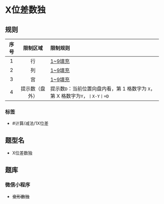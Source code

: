 # X位差数独
<!-- START doctoc generated TOC please keep comment here to allow auto update -->
<!-- DON'T EDIT THIS SECTION, INSTEAD RE-RUN doctoc TO UPDATE -->

<!-- END doctoc generated TOC please keep comment here to allow auto update -->

## 规则

| 序号  |  限制区域   | 限制规则                                               |
|:---:|:-------:|:---------------------------------------------------|
|  1  |    行    | [1~9填充]                                            |
|  2  |    列    | [1~9填充]                                            |
|  3  |    宫    | [1~9填充]                                            |
|  4  | 提示数（盘外） | 提示数`D`：当前位置向盘内看，第 1 格数字为 `X`，第 X 格数字为`Y`，`丨X-Y丨=D` |

### 标签

- #计算/减法/1X位差

## 题型名

- X位差数独

## 题库

### 微信小程序

- ~~变形数独~~

[1~9填充]: ../../../../rules/rules.md#1to9填充
